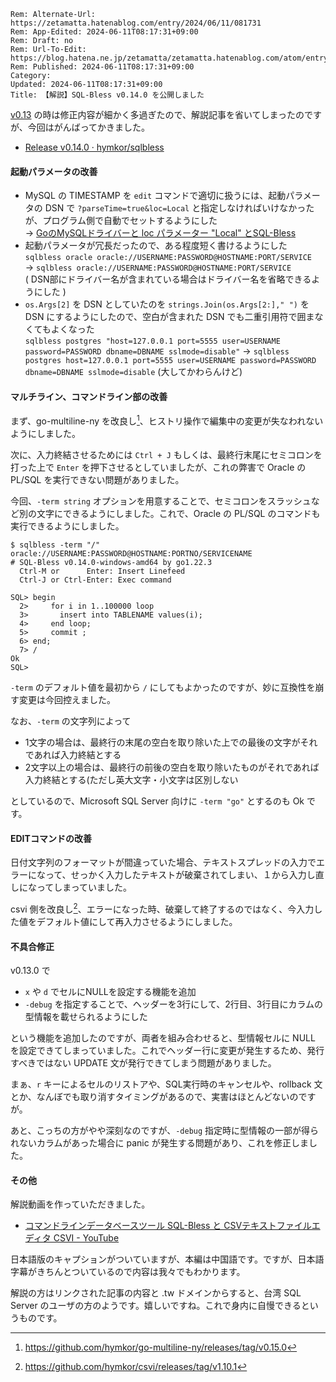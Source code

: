 ```header
Rem: Alternate-Url: https://zetamatta.hatenablog.com/entry/2024/06/11/081731
Rem: App-Edited: 2024-06-11T08:17:31+09:00
Rem: Draft: no
Rem: Url-To-Edit: https://blog.hatena.ne.jp/zetamatta/zetamatta.hatenablog.com/atom/entry/6801883189113387119
Rem: Published: 2024-06-11T08:17:31+09:00
Category:
Updated: 2024-06-11T08:17:31+09:00
Title: 【解説】SQL-Bless v0.14.0 を公開しました
```
[v0.13](https://github.com/hymkor/sqlbless/releases/tag/v0.13.0) の時は修正内容が細かく多過ぎたので、解説記事を省いてしまったのですが、今回はがんばってかきました。

+ [Release v0.14.0 · hymkor/sqlbless](https://github.com/hymkor/sqlbless/releases/tag/v0.14.0)

#### 起動パラメータの改善

+ MySQL の TIMESTAMP を `edit` コマンドで適切に扱うには、起動パラメータの DSN で `?parseTime=true&loc=Local` と指定しなければいけなかったが、プログラム側で自動でセットするようにした  
    → [GoのMySQLドライバーと loc パラメーター "Local" とSQL-Bless](https://zetamatta.hatenablog.com/entry/2024/06/09/125813)
+ 起動パラメータが冗長だったので、ある程度短く書けるようにした  
    `sqlbless oracle oracle://USERNAME:PASSWORD@HOSTNAME:PORT/SERVICE`  
    → `sqlbless oracle://USERNAME:PASSWORD@HOSTNAME:PORT/SERVICE`  
    ( DSN部にドライバー名が含まれている場合はドライバー名を省略できるようにした )
+ `os.Args[2]` を DSN としていたのを `strings.Join(os.Args[2:]," ")` を DSN にするようにしたので、空白が含まれた DSN でも二重引用符で囲まなくてもよくなった  
    `sqlbless postgres "host=127.0.0.1 port=5555 user=USERNAME password=PASSWORD dbname=DBNAME sslmode=disable"`
    → `sqlbless postgres host=127.0.0.1 port=5555 user=USERNAME password=PASSWORD dbname=DBNAME sslmode=disable` (大してかわらんけど)

#### マルチライン、コマンドライン部の改善

まず、go-multiline-ny を改良し[^multiline]、ヒストリ操作で編集中の変更が失なわれないようにしました。

[^multiline]: https://github.com/hymkor/go-multiline-ny/releases/tag/v0.15.0

次に、入力終結させるためには `Ctrl + J` もしくは、最終行末尾にセミコロンを打った上で `Enter` を押下させるとしていましたが、これの弊害で Oracle の PL/SQL を実行できない問題がありました。

今回、`-term string` オプションを用意することで、セミコロンをスラッシュなど別の文字にできるようにしました。これで、Oracle の PL/SQL のコマンドも実行できるようにしました。

```
$ sqlbless -term "/" oracle://USERNAME:PASSWORD@HOSTNAME:PORTNO/SERVICENAME
# SQL-Bless v0.14.0-windows-amd64 by go1.22.3
  Ctrl-M or      Enter: Insert Linefeed
  Ctrl-J or Ctrl-Enter: Exec command

SQL> begin
  2>     for i in 1..100000 loop
  3>       insert into TABLENAME values(i);
  4>     end loop;
  5>     commit ;
  6> end;
  7> /
Ok
SQL>
```

`-term` のデフォルト値を最初から `/` にしてもよかったのですが、妙に互換性を崩す変更は今回控えました。

なお、`-term` の文字列によって

+ 1文字の場合は、最終行の末尾の空白を取り除いた上での最後の文字がそれであれば入力終結とする
+ 2文字以上の場合は、最終行の前後の空白を取り除いたものがそれであれば入力終結とする(ただし英大文字・小文字は区別しない

としているので、Microsoft SQL Server 向けに `-term "go"` とするのも Ok です。

#### EDITコマンドの改善

日付文字列のフォーマットが間違っていた場合、テキストスプレッドの入力でエラーになって、せっかく入力したテキストが破棄されてしまい、１から入力し直しになってしまっていました。

csvi 側を改良し[^csvi]、エラーになった時、破棄して終了するのではなく、今入力した値をデフォルト値にして再入力させるようにしました。

[^csvi]: https://github.com/hymkor/csvi/releases/tag/v1.10.1

#### 不具合修正

v0.13.0 で

+ `x` や `d` でセルにNULLを設定する機能を追加
+ `-debug` を指定することで、ヘッダーを3行にして、2行目、3行目にカラムの型情報を載せられるようにした

という機能を追加したのですが、両者を組み合わせると、型情報セルに NULL を設定できてしまっていました。これでヘッダー行に変更が発生するため、発行すべきではない UPDATE 文が発行できてしまう問題がありました。

まぁ、`r` キーによるセルのリストアや、SQL実行時のキャンセルや、rollback 文とか、なんぼでも取り消すタイミングがあるので、実害はほとんどないのですが。

あと、こっちの方がやや深刻なのですが、`-debug` 指定時に型情報の一部が得られないカラムがあった場合に panic が発生する問題があり、これを修正しました。

#### その他

解説動画を作っていただきました。

+ [コマンドラインデータベースツール SQL-Bless と CSVテキストファイルエディタ CSVI - YouTube](https://www.youtube.com/watch?v=_cxBQKpfUds)

日本語版のキャプションがついていますが、本編は中国語です。ですが、日本語字幕がきちんとついているので内容は我々でもわかります。

解説の方はリンクされた記事の内容と .tw ドメインからすると、台湾 SQL Server のユーザの方のようです。嬉しいですね。これで身内に自慢できるというものです。
